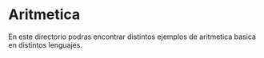 # Aritmetica
En este directorio podras encontrar distintos ejemplos de aritmetica basica
en distintos lenguajes.
